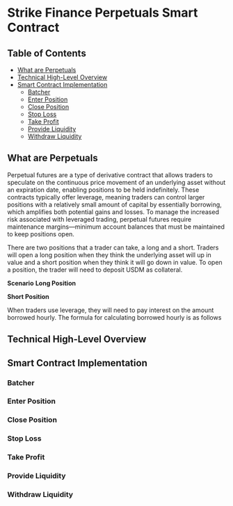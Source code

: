 # Strike Finance Perpetuals Smart Contract

## Table of Contents

- [What are Perpetuals](#introduction)
- [Technical High-Level Overview](#technical-high-level-overview)
- [Smart Contract Implementation](#smart-contract-implementation)
  - [Batcher](#batcher)
  - [Enter Position](#enter-position)
  - [Close Position](#close-position)
  - [Stop Loss](#stop-loss)
  - [Take Profit](#take-profit)
  - [Provide Liquidity](#provide-liquidity)
  - [Withdraw Liquidity](#withdraw-liquidity)

## What are Perpetuals
Perpetual futures are a type of derivative contract that allows traders to speculate on the continuous price movement of an underlying asset without an expiration date, enabling positions to be held indefinitely. These contracts typically offer leverage, meaning traders can control larger positions with a relatively small amount of capital by essentially borrowing, which amplifies both potential gains and losses. To manage the increased risk associated with leveraged trading, perpetual futures require maintenance margins—minimum account balances that must be maintained to keep positions open. 

There are two positions that a trader can take, a long and a short. Traders will open a long position when they think the underlying asset will up in value and a short position when they think it will go down in value. To open a position, the trader will need to deposit USDM as collateral. 

**Scenario** 
**Long Position**


**Short Position** 


When traders use leverage, they will need to pay interest on the amount borrowed hourly. The formula for calculating borrowed hourly is as follows

## Technical High-Level Overview

## Smart Contract Implementation

### Batcher

### Enter Position

### Close Position

### Stop Loss

### Take Profit

### Provide Liquidity

### Withdraw Liquidity
